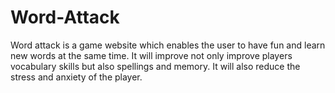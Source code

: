 # Word-Attack
Word attack is a game website which enables the user to have fun and learn new words at the same time. It will improve not only improve players vocabulary skills but also spellings and memory. It will also reduce the stress and anxiety of the player.

